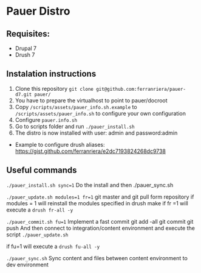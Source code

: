 Pauer Distro
============

## Requisites:

* Drupal 7
* Drush 7

## Instalation instructions

1. Clone this repository `git clone git@github.com:ferranriera/pauer-d7.git pauer/`
2. You have to prepare the virtualhost to point to pauer/docroot
3. Copy `/scripts/assets/pauer_info.sh.example` to `/scripts/assets/pauer_info.sh` to configure your own configuration
4. Configure `pauer.info.sh`
5. Go to scripts folder and run `./pauer_install.sh` 
6. The distro is now installed with user: admin and password:admin

* Example to configure drush aliases: https://gist.github.com/ferranriera/e2dc7193824268dc9738

## Useful commands
`./pauer_install.sh sync=1`
Do the install and then ./pauer_sync.sh 

`./pauer_update.sh modules=1 fr=1`
git master and git pull form repository
if modules = 1 will reinstall the modules specified in drush make
if fr =1 will execute a `drush fr-all -y` 


`./pauer_commit.sh fu=1`
Implement a fast commit
git add -all
git commit 
git push
And then connect to integration/content environment and execute the script `./pauer_update.sh`

if fu=1 will execute a `drush fu-all -y`

`./pauer_sync.sh`
Sync content and files between content environment to dev environment

